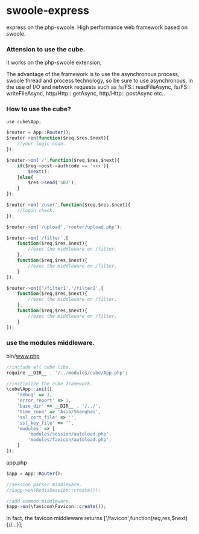# swoole-express
express on the php-swoole.
High performance web framework based on swoole.

### Attension to use the cube.
it works on the php-swoole extension,
<p>
The advantage of the framework is to use the asynchronous process, swoole thread and process technology,
so be sure to use asynchronous, in the use of I/O and network requests such as fs/FS:: readFileAsync, fs/FS:: writeFileAsync, http/Http:: getAsync, http/Http:: postAsync etc..
</p>

### How to use the cube?
```javascript
use cube\App;

$router = App::Router();
$router->on(function($req,$res,$next){
    //your logic code.
});

$router->on('/',function($req,$res,$next){
    if($req->post->authcode == 'xxx'){
        $next();
    }else{
        $res->send('503');
    }
});

$router->on('/user',function($req,$res,$next){
    //login check.
});

$router->on('/upload','router/upload.php');

$router->on('/filter',[
    function($req,$res,$next){
        //exec the middleware on /filter.
    },
    function($req,$res,$next){
        //exec the middleware on /filter.
    }
]);

$router->on(['/filter1','/filter2',[
    function($req,$res,$next){
        //exec the middleware on /filter.
    },
    function($req,$res,$next){
        //exec the middleware on /filter.
    }
]);
```

### use the modules middleware.
bin/www.php
```javascript
//include all cube libs.
require __DIR__ . '/../modules/cube/App.php';

//initialize the cube framework.
\cube\App::init([
    'debug' => 1,
    'error_report' => 1,
    'base_dir' => __DIR__ . '/../',
    'time_zone' => 'Asia/Shanghai',
    'ssl_cert_file' => '',
    'ssl_key_file' => '',
    'modules' => [
        'modules/session/autoload.php',
        'modules/favicon/autoload.php',
    ]
]);

```
app.php
```javascript
$app = App::Router();

//session parser middleware.
//$app->on(RedisSession::create());

//add common middleware.
$app->on(\favicon\Favicon::create());
```
In fact, the favicon middleware returns ['/favicon',function($req,$res,$next){//...}];